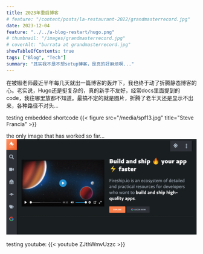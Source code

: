 ```yaml
---
title: 2023年重启博客
# feature: "/content/posts/la-restaurant-2022/grandmasterrecord.jpg"
date: 2023-12-04
feature: "../../a-blog-restart/hugo.png"
# thumbnail: "/images/grandmasterrecord.jpg"
# coverAlt: "burrata at grandmasterrecord.jpg"
showTableOfContents: true 
tags: ["Blog", "Tech"]
summary: "其实我不是不想setup博客，是真的好麻烦啊..."
---
```

在被椒老师最近半年每几天就出一篇博客的轰炸下，我也终于动了折腾静态博客的心。老实说，Hugo还是挺复杂的，真的新手不友好，经常docs里面提到的code，我往哪里放都不知道。最搞不定的就是图片，折腾了老半天还是显示不出来，各种路径不对头...

testing embedded shortcode 
{{< figure src="/media/spf13.jpg" title="Steve Francia" >}}

the only image that has worked so far...
<img alt="test" src="../../a-blog-restart/hugo.png">

testing youtube:
{{< youtube ZJthWmvUzzc >}}